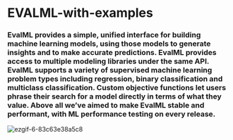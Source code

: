 # EVALML-with-examples
<h3> EvalML provides a simple, unified interface for building machine learning models, using those models to generate insights and to make accurate predictions. EvalML provides access to multiple modeling libraries under the same API. EvalML supports a variety of supervised machine learning problem types including regression, binary classification and multiclass classification. Custom objective functions let users phrase their search for a model directly in terms of what they value. Above all we’ve aimed to make EvalML stable and performant, with ML performance testing on every release. </h3>

![ezgif-6-83c63e38a5c8](https://user-images.githubusercontent.com/48207530/114891310-675e1980-9e29-11eb-931b-719db5e0b900.gif)

